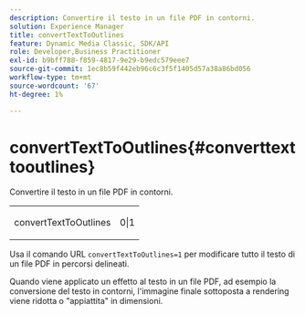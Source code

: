 ```yaml
---
description: Convertire il testo in un file PDF in contorni.
solution: Experience Manager
title: convertTextToOutlines
feature: Dynamic Media Classic, SDK/API
role: Developer,Business Practitioner
exl-id: b9bff788-f859-4817-9e29-b9edc579eee7
source-git-commit: 1ec8b59f442eb96c6c3f5f1405d57a38a86bd056
workflow-type: tm+mt
source-wordcount: '67'
ht-degree: 1%

---
```


# convertTextToOutlines{#converttexttooutlines}

Convertire il testo in un file PDF in contorni.

<table id="simpletable_FDE0D8786BC747AF87A336452500E695"> 
 <tr class="strow"> 
  <td class="stentry"> <p><span class="codeph"> convertTextToOutlines</span> </p> </td> 
  <td class="stentry"> <p>0|1 </p></td> 
 </tr> 
</table>

Usa il comando URL `convertTextToOutlines=1` per modificare tutto il testo di un file PDF in percorsi delineati.

Quando viene applicato un effetto al testo in un file PDF, ad esempio la conversione del testo in contorni, l&#39;immagine finale sottoposta a rendering viene ridotta o &quot;appiattita&quot; in dimensioni.
